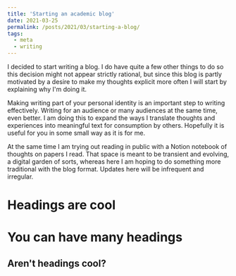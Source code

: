 ```yaml
---
title: 'Starting an academic blog'
date: 2021-03-25
permalink: /posts/2021/03/starting-a-blog/
tags:
  - meta
  - writing
---
```


I decided to start writing a blog. I do have quite a few other things to do so this decision might not appear strictly rational, but since this blog is partly motivated by a desire to make my thoughts explicit more often I will start by explaining why I'm doing it.

Making writing part of your personal identity is an important step to writing effectively. Writing for an audience or many audiences at the same time, even better. I am doing this to expand the ways I translate thoughts and experiences into meaningful text for consumption by others. Hopefully it is useful for you in some small way as it is for me. 

At the same time I am trying out reading in public with a Notion notebook of thoughts on papers I read. That space is meant to be transient and evolving, a digital garden of sorts, whereas here I am hoping to do something more traditional with the blog format. Updates here will be infrequent and irregular. 



Headings are cool
======

You can have many headings
======

Aren't headings cool?
------